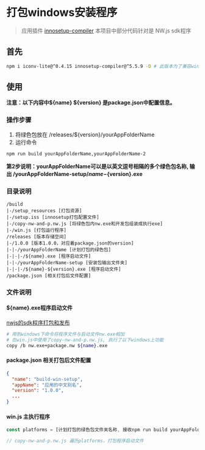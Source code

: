 # 打包windows安装程序

> 应用插件 [innosetup-compiler](https://www.npmjs.com/package/innosetup-compiler)
> 本项目中部分代码针对是 NW.js sdk程序

## 首先

```bash
npm i iconv-lite@^0.4.15 innosetup-compiler@^5.5.9 -D # 此版本为了兼容win32
```

## 使用

**注意：以下内容中${name} ${version} 是package.json中配置信息。**

### 操作步骤

1. 将绿色包放在 /releases/${version}/yourAppFolderName
2. 运行命令

```bash
npm run build yourAppFolderName,yourAppFolderName-2
```

**第2步说明：yourAppFolderName可以是以英文逗号相隔的多个绿色包名称, 输出 /yourAppFolderName-setup/${name}-${version}.exe**

### 目录说明

```
/build
|-/setup_resources [打包资源]
|-/setup.iss [innosetup打包配置文件]
|-/copy-nw-and-p.nw.js [将绿色包内nw.exe和开发包组装成执行exe]
|-/win.js [打包运行程序]
/releases [版本存储空间]
|-/1.0.0 [版本1.0.0，对应着package.json的version]
|-|-/yourAppFolderName [计划打包的绿色包]
|-|-|-/${name}.exe [程序启动文件]
|-|-/yourAppFolderName-setup [安装包输出文件夹]
|-|-|-/${name}-${version}.exe [程序启动文件]
/package.json [相关打包后文件配置]
```

### 文件说明

#### ${name}.exe程序启动文件

[nwjs的sdk程序打包和发布](https://nwjs.readthedocs.io/en/latest/For%20Users/Package%20and%20Distribute/)


```bash
# 用到windows下命令将程序文件与启动文件nw.exe相加
# 在win.js中使用了copy-nw-and-p.nw.js, 执行了以下windows上功能
copy /b nw.exe+package.nw ${name}.exe
```

#### package.json 相关打包后文件配置

```json
{
  "name": "build-win-setup",
  "appName": "应用的中文别名",
  "version": "1.0.0",
  ...
}
```

#### win.js 主执行程序

```js
const platforms = [计划打包的绿色包文件夹名称, 接收npm run build yourAppFolderName,yourAppFolderName-2]

// copy-nw-and-p.nw.js 遍历platforms，打包程序启动文件
```
